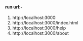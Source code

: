 <h4>run url:-</h4>

1. http://localhost:3000
2. http://localhost:3000/index.html
3. http://localhost:3000/help
4. http://localhost:3000/about
